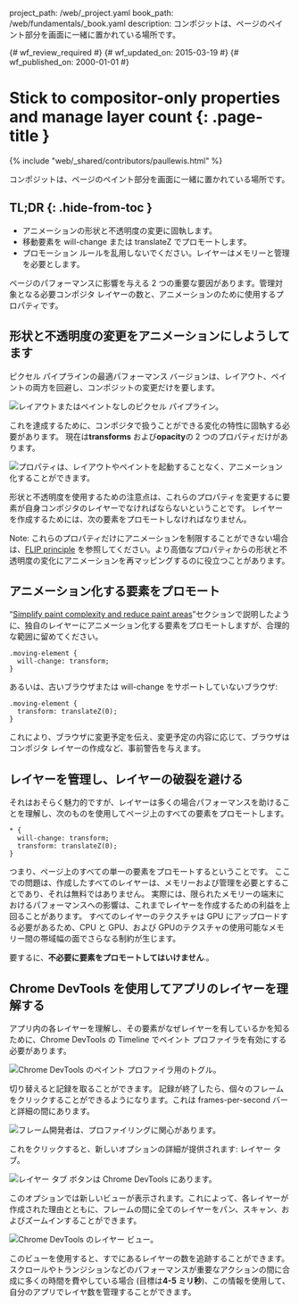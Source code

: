project_path: /web/_project.yaml
book_path: /web/fundamentals/_book.yaml
description: コンポジットは、ページのペイント部分を画面に一緒に置かれている場所です。

{# wf_review_required #}
{# wf_updated_on: 2015-03-19 #}
{# wf_published_on: 2000-01-01 #}

# Stick to compositor-only properties and manage layer count {: .page-title }

{% include "web/_shared/contributors/paullewis.html" %}


コンポジットは、ページのペイント部分を画面に一緒に置かれている場所です。

## TL;DR {: .hide-from-toc }
- アニメーションの形状と不透明度の変更に固執します。
- 移動要素を will-change または translateZ でプロモートします。
- プロモーション ルールを乱用しないでください。レイヤーはメモリーと管理を必要とします。


ページのパフォーマンスに影響を与える 2 つの重要な要因があります。管理対象となる必要コンポジタ レイヤーの数と、アニメーションのために使用するプロパティです。

## 形状と不透明度の変更をアニメーションにしようしてます
ピクセル パイプラインの最適パフォーマンス バージョンは、レイアウト、ペイントの両方を回避し、コンポジットの変更だけを要します。

<img src="images/stick-to-compositor-only-properties-and-manage-layer-count/frame-no-layout-paint.jpg" class="g--centered" alt="レイアウトまたはペイントなしのピクセル パイプライン。">

これを達成するために、コンポジタで扱うことができる変化の特性に固執する必要があります。 現在は**transforms** および**opacity**の 2 つのプロパティだけがあります。

<img src="images/stick-to-compositor-only-properties-and-manage-layer-count/safe-properties.jpg" class="g--centered" alt="プロパティは、レイアウトやペイントを起動することなく、アニメーション化することができます。">

形状と不透明度を使用するための注意点は、これらのプロパティを変更するに要素が自身コンポジタのレイヤーでなければならないということです。 レイヤーを作成するためには、次の要素をプロモートしなければなりません。

<!-- TODO: Verify note type! -->
Note: これらのプロパティだけにアニメーションを制限することができない場合は、<a href="http://aerotwist.com/blog/flip-your-animations">FLIP principle</a> を参照してください。より高価なプロパティからの形状と不透明度の変化にアニメーションを再マッピングするのに役立つことがあります。

## アニメーション化する要素をプロモート

“[Simplify paint complexity and reduce paint areas](simplify-paint-complexity-and-reduce-paint-areas)”セクションで説明したように、独自のレイヤーにアニメーション化する要素をプロモートしますが、合理的な範囲に留めてください。


    .moving-element {
      will-change: transform;
    }
    

あるいは、古いブラウザまたは will-change をサポートしていないブラウザ:


    .moving-element {
      transform: translateZ(0);
    }
    

これにより、ブラウザに変更予定を伝え、変更予定の内容に応じて、ブラウザはコンポジタ レイヤーの作成など、事前警告を与えます。

## レイヤーを管理し、レイヤーの破裂を避ける

それはおそらく魅力的ですが、レイヤーは多くの場合パフォーマンスを助けることを理解し、次のものを使用してページ上のすべての要素をプロモートします。


    * {
      will-change: transform;
      transform: translateZ(0);
    }
    

つまり、ページ上のすべての単一の要素をプロモートするということです。 ここでの問題は、作成したすべてのレイヤーは、メモリーおよび管理を必要とすることであり、それは無料ではありません。 実際には、限られたメモリーの端末におけるパフォーマンスへの影響は、これまでレイヤーを作成するための利益を上回ることがあります。 すべてのレイヤーのテクスチャは GPU にアップロードする必要があるため、CPU と GPU、および GPUのテクスチャの使用可能なメモリー間の帯域幅の面でさらなる制約が生じます。

要するに、**不必要に要素をプロモートしてはいけません**.。

## Chrome DevTools を使用してアプリのレイヤーを理解する

アプリ内の各レイヤーを理解し、その要素がなぜレイヤーを有しているかを知るために、Chrome DevTools の  Timeline でペイント プロファイラを有効にする必要があります。

<img src="images/stick-to-compositor-only-properties-and-manage-layer-count/paint-profiler.jpg" class="g--centered" alt="Chrome DevTools のペイント プロファイラ用のトグル。">

切り替えると記録を取ることができます。 記録が終了したら、個々のフレームをクリックすることができるようになります。これは frames-per-second バーと詳細の間にあります。

<img src="images/stick-to-compositor-only-properties-and-manage-layer-count/frame-of-interest.jpg" class="g--centered" alt="フレーム開発者は、プロファイリングに関心があります。">

これをクリックすると、新しいオプションの詳細が提供されます: レイヤー タブ。

<img src="images/stick-to-compositor-only-properties-and-manage-layer-count/layer-tab.jpg" class="g--centered" alt="レイヤー タブ ボタンは Chrome DevTools にあります。">

このオプションでは新しいビューが表示されます。これによって、各レイヤーが作成された理由とともに、フレームの間に全てのレイヤーをパン、スキャン、およびズームインすることができます。

<img src="images/stick-to-compositor-only-properties-and-manage-layer-count/layer-view.jpg" class="g--centered" alt="Chrome DevTools のレイヤー ビュー。">

このビューを使用すると、すでにあるレイヤーの数を追跡することができます。 スクロールやトランジションなどのパフォーマンスが重要なアクションの間に合成に多くの時間を費やしている場合 (目標は**4-5 ミリ秒**)、この情報を使用して、自分のアプリでレイヤ数を管理することができます。


